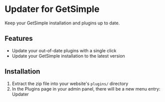 Updater for GetSimple
=====================
Keep your GetSimple installation and plugins up to date.

Features
--------
* Update your out-of-date plugins with a single click
* Update your GetSimple installation to the latest version

Installation
------------
1. Extract the zip file into your website's `plugins/` directory
2. In the Plugins page in your admin panel, there will be a new menu entry: Updater
